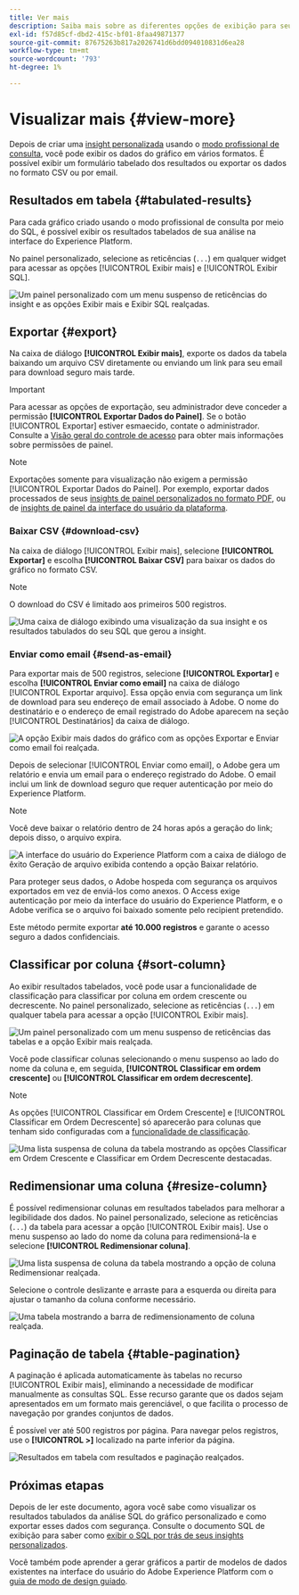 ```yaml
---
title: Ver mais
description: Saiba mais sobre as diferentes opções de exibição para seus dados analisados por SQL. No painel personalizado, é possível visualizar os resultados tabulados da análise ou baixar os dados processados no formato CSV.
exl-id: f57d85cf-dbd2-415c-bf01-8faa49871377
source-git-commit: 87675263b817a2026741d6bdd094010831d6ea28
workflow-type: tm+mt
source-wordcount: '793'
ht-degree: 1%

---
```


# Visualizar mais {#view-more}

Depois de criar uma [insight personalizada](./overview.md) usando o [modo profissional de consulta](./overview.md#query-pro-mode), você pode exibir os dados do gráfico em vários formatos. É possível exibir um formulário tabelado dos resultados ou exportar os dados no formato CSV ou por email.

## Resultados em tabela {#tabulated-results}

Para cada gráfico criado usando o modo profissional de consulta por meio do SQL, é possível exibir os resultados tabelados de sua análise na interface do Experience Platform.

No painel personalizado, selecione as reticências (`...`) em qualquer widget para acessar as opções [!UICONTROL Exibir mais] e [!UICONTROL Exibir SQL].

![Um painel personalizado com um menu suspenso de reticências do insight e as opções Exibir mais e Exibir SQL realçadas.](../images/sql-insights-query-pro-mode/ellipses-dropdown.png)

## Exportar {#export}

Na caixa de diálogo **[!UICONTROL Exibir mais]**, exporte os dados da tabela baixando um arquivo CSV diretamente ou enviando um link para seu email para download seguro mais tarde.

>[!IMPORTANT]
>
>Para acessar as opções de exportação, seu administrador deve conceder a permissão **[!UICONTROL Exportar Dados do Painel]**. Se o botão [!UICONTROL Exportar] estiver esmaecido, contate o administrador. Consulte a [Visão geral do controle de acesso](../../access-control/home.md) para obter mais informações sobre permissões de painel.

>[!NOTE]
>
>Exportações somente para visualização não exigem a permissão [!UICONTROL Exportar Dados do Painel]. Por exemplo, exportar dados processados de seus [insights de painel personalizados no formato PDF](./export-pdf.md), ou de [insights de painel da interface do usuário da plataforma](../download.md).

### Baixar CSV {#download-csv}

Na caixa de diálogo [!UICONTROL Exibir mais], selecione **[!UICONTROL Exportar]** e escolha **[!UICONTROL Baixar CSV]** para baixar os dados do gráfico no formato CSV.

>[!NOTE]
>
>O download do CSV é limitado aos primeiros 500 registros.

![Uma caixa de diálogo exibindo uma visualização da sua insight e os resultados tabulados do seu SQL que gerou a insight.](../images/sql-insights-query-pro-mode/view-more-download-csv.png)

### Enviar como email {#send-as-email}

Para exportar mais de 500 registros, selecione **[!UICONTROL Exportar]** e escolha **[!UICONTROL Enviar como email]** na caixa de diálogo [!UICONTROL Exportar arquivo]. Essa opção envia com segurança um link de download para seu endereço de email associado à Adobe. O nome do destinatário e o endereço de email registrado do Adobe aparecem na seção [!UICONTROL Destinatários] da caixa de diálogo.

![A opção Exibir mais dados do gráfico com as opções Exportar e Enviar como email foi realçada.](../images/sql-insights-query-pro-mode/send-as-email.png)

Depois de selecionar [!UICONTROL Enviar como email], o Adobe gera um relatório e envia um email para o endereço registrado do Adobe. O email inclui um link de download seguro que requer autenticação por meio do Experience Platform.

>[!NOTE]
>
>Você deve baixar o relatório dentro de 24 horas após a geração do link; depois disso, o arquivo expira.

![A interface do usuário do Experience Platform com a caixa de diálogo de êxito Geração de arquivo exibida contendo a opção Baixar relatório.](../images/sql-insights-query-pro-mode/download-report.png)

Para proteger seus dados, o Adobe hospeda com segurança os arquivos exportados em vez de enviá-los como anexos. O Access exige autenticação por meio da interface do usuário do Experience Platform, e o Adobe verifica se o arquivo foi baixado somente pelo recipient pretendido.

Este método permite exportar **até 10.000 registros** e garante o acesso seguro a dados confidenciais.

## Classificar por coluna {#sort-column}

Ao exibir resultados tabelados, você pode usar a funcionalidade de classificação para classificar por coluna em ordem crescente ou decrescente. No painel personalizado, selecione as reticências (`...`) em qualquer tabela para acessar a opção [!UICONTROL Exibir mais].

![Um painel personalizado com um menu suspenso de reticências das tabelas e a opção Exibir mais realçada.](../images/sql-insights-query-pro-mode/advanced-ellipses-dropdown.png)

Você pode classificar colunas selecionando o menu suspenso ao lado do nome da coluna e, em seguida, **[!UICONTROL Classificar em ordem crescente]** ou **[!UICONTROL Classificar em ordem decrescente]**.

>[!NOTE]
>
>As opções [!UICONTROL Classificar em Ordem Crescente] e [!UICONTROL Classificar em Ordem Decrescente] só aparecerão para colunas que tenham sido configuradas com a [funcionalidade de classificação](./overview.md#advanced-attributes).

![Uma lista suspensa de coluna da tabela mostrando as opções Classificar em Ordem Crescente e Classificar em Ordem Decrescente destacadas.](../images/sql-insights-query-pro-mode/advanced-sort-dropdown.png)

## Redimensionar uma coluna {#resize-column}

É possível redimensionar colunas em resultados tabelados para melhorar a legibilidade dos dados. No painel personalizado, selecione as reticências (`...`) da tabela para acessar a opção [!UICONTROL Exibir mais]. Use o menu suspenso ao lado do nome da coluna para redimensioná-la e selecione **[!UICONTROL Redimensionar coluna]**.

![Uma lista suspensa de coluna da tabela mostrando a opção de coluna Redimensionar realçada.](../images/sql-insights-query-pro-mode/advanced-resize-dropdown.png)

Selecione o controle deslizante e arraste para a esquerda ou direita para ajustar o tamanho da coluna conforme necessário.

![Uma tabela mostrando a barra de redimensionamento de coluna realçada.](../images/sql-insights-query-pro-mode/advanced-resize-column.png)

## Paginação de tabela {#table-pagination}

A paginação é aplicada automaticamente às tabelas no recurso [!UICONTROL Exibir mais], eliminando a necessidade de modificar manualmente as consultas SQL. Esse recurso garante que os dados sejam apresentados em um formato mais gerenciável, o que facilita o processo de navegação por grandes conjuntos de dados.

É possível ver até 500 registros por página. Para navegar pelos registros, use o **[!UICONTROL >]** localizado na parte inferior da página.

![Resultados em tabela com resultados e paginação realçados.](../images/sql-insights-query-pro-mode/advanced-table-pagination.png)

## Próximas etapas

Depois de ler este documento, agora você sabe como visualizar os resultados tabulados da análise SQL do gráfico personalizado e como exportar esses dados com segurança. Consulte o documento SQL de exibição para saber como [exibir o SQL por trás de seus insights personalizados](./view-sql.md).

Você também pode aprender a gerar gráficos a partir de modelos de dados existentes na interface do usuário do Adobe Experience Platform com o [guia de modo de design guiado](../standard-dashboards.md).
